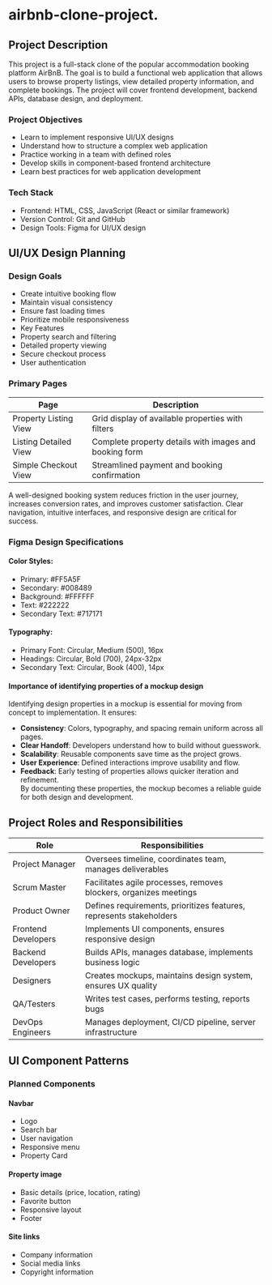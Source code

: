# airbnb-clone-project.  


## Project Description
This project is a full-stack clone of the popular accommodation booking platform AirBnB. The goal is to build a functional web application that allows users to browse property listings, view detailed property information, and complete bookings. The project will cover frontend development, backend APIs, database design, and deployment.

### Project Objectives
- Learn to implement responsive UI/UX designs
- Understand how to structure a complex web application
- Practice working in a team with defined roles
- Develop skills in component-based frontend architecture
- Learn best practices for web application development

### Tech Stack
- Frontend: HTML, CSS, JavaScript (React or similar framework)
- Version Control: Git and GitHub
- Design Tools: Figma for UI/UX design



## UI/UX Design Planning

### Design Goals
- Create intuitive booking flow
- Maintain visual consistency
- Ensure fast loading times
- Prioritize mobile responsiveness
- Key Features
- Property search and filtering
- Detailed property viewing
- Secure checkout process
- User authentication

### Primary Pages
| Page                  | Description                                                    |
|------------------------|----------------------------------------------------------------|
| Property Listing View  | Grid display of available properties with filters              |
| Listing Detailed View  | Complete property details with images and booking form         |
| Simple Checkout View   | Streamlined payment and booking confirmation                   |

A well-designed booking system reduces friction in the user journey, increases conversion rates, and improves customer satisfaction. Clear navigation, intuitive interfaces, and responsive design are critical for success.

### Figma Design Specifications
#### Color Styles:
- Primary: #FF5A5F
- Secondary: #008489
- Background: #FFFFFF
- Text: #222222
- Secondary Text: #717171
  
#### Typography:
- Primary Font: Circular, Medium (500), 16px
- Headings: Circular, Bold (700), 24px-32px
- Secondary Text: Circular, Book (400), 14px

#### Importance of identifying properties of a mockup design
Identifying design properties in a mockup is essential for moving from concept to implementation. It ensures:
- **Consistency**: Colors, typography, and spacing remain uniform across all pages.  
- **Clear Handoff**: Developers understand how to build without guesswork.  
- **Scalability**: Reusable components save time as the project grows.  
- **User Experience**: Defined interactions improve usability and flow.  
- **Feedback**: Early testing of properties allows quicker iteration and refinement.  
By documenting these properties, the mockup becomes a reliable guide for both design and development.



## Project Roles and Responsibilities

| Role                | Responsibilities                                                   |
|----------------------|-------------------------------------------------------------------|
| Project Manager      | Oversees timeline, coordinates team, manages deliverables         |
| Scrum Master         | Facilitates agile processes, removes blockers, organizes meetings |
| Product Owner        | Defines requirements, prioritizes features, represents stakeholders |
| Frontend Developers  | Implements UI components, ensures responsive design              |
| Backend Developers   | Builds APIs, manages database, implements business logic         |
| Designers            | Creates mockups, maintains design system, ensures UX quality     |
| QA/Testers           | Writes test cases, performs testing, reports bugs                |
| DevOps Engineers     | Manages deployment, CI/CD pipeline, server infrastructure        |



## UI Component Patterns

### Planned Components
#### Navbar
- Logo
- Search bar
- User navigation
- Responsive menu
- Property Card
#### Property image
- Basic details (price, location, rating)
- Favorite button
- Responsive layout
- Footer
#### Site links
- Company information
- Social media links
- Copyright information


